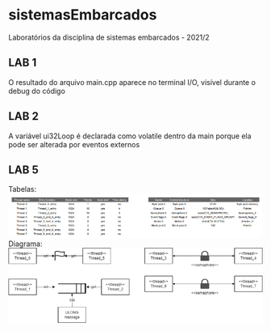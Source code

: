 # sistemasEmbarcados
Laboratórios da disciplina de sistemas embarcados - 2021/2

## LAB 1
O resultado do arquivo main.cpp aparece no terminal I/O, visível durante o debug do código

## LAB 2
A variável ui32Loop é declarada como volatile dentro da main porque ela pode ser alterada por eventos externos

## LAB 5
Tabelas:
![alt text](Lab5/tabelasImages.png)
Diagrama:
![alt text](Lab5/diagramaThreadX.png)